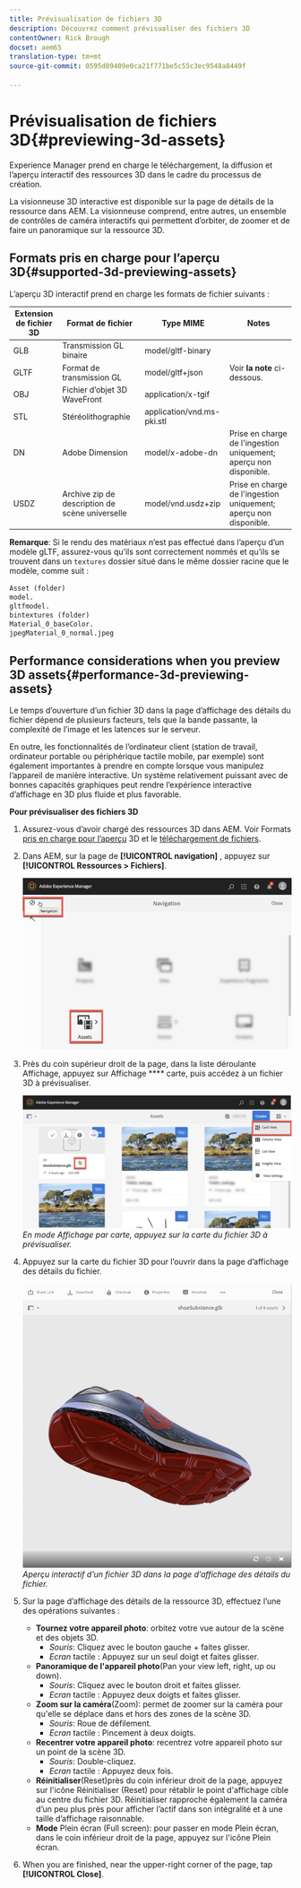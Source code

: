 ```yaml
---
title: Prévisualisation de fichiers 3D
description: Découvrez comment prévisualiser des fichiers 3D
contentOwner: Rick Brough
docset: aem65
translation-type: tm+mt
source-git-commit: 0595d89409e0ca21f771be5c55c3ec9548a8449f

---
```



# Prévisualisation de fichiers 3D{#previewing-3d-assets}

Experience Manager prend en charge le téléchargement, la diffusion et l’aperçu interactif des ressources 3D dans le cadre du processus de création.

La visionneuse 3D interactive est disponible sur la page de détails de la ressource dans AEM. La visionneuse comprend, entre autres, un ensemble de contrôles de caméra interactifs qui permettent d’orbiter, de zoomer et de faire un panoramique sur la ressource 3D.

## Formats pris en charge pour l’aperçu 3D{#supported-3d-previewing-assets}

L’aperçu 3D interactif prend en charge les formats de fichier suivants :

| Extension de fichier 3D | Format de fichier | Type MIME | Notes |
|---|---|---|---|
| GLB | Transmission GL binaire | model/gltf-binary |  |
| GLTF | Format de transmission GL | model/gltf+json | Voir **la note** ci-dessous. |
| OBJ | Fichier d’objet 3D WaveFront | application/x-tgif |  |
| STL | Stéréolithographie | application/vnd.ms-pki.stl |  |
| DN | Adobe Dimension | model/x-adobe-dn | Prise en charge de l&#39;ingestion uniquement; aperçu non disponible. |
| USDZ | Archive zip de description de scène universelle | model/vnd.usdz+zip | Prise en charge de l&#39;ingestion uniquement; aperçu non disponible. |

**Remarque**: Si le rendu des matériaux n’est pas effectué dans l’aperçu d’un modèle gLTF, assurez-vous qu’ils sont correctement nommés et qu’ils se trouvent dans un `textures` dossier situé dans le même dossier racine que le modèle, comme suit :

    Asset (folder)
    model.
    gltfmodel.
    bintextures (folder)
    Material_0_baseColor.
    jpegMaterial_0_normal.jpeg

## Performance considerations when you preview 3D assets{#performance-3d-previewing-assets}

Le temps d’ouverture d’un fichier 3D dans la page d’affichage des détails du fichier dépend de plusieurs facteurs, tels que la bande passante, la complexité de l’image et les latences sur le serveur.

En outre, les fonctionnalités de l’ordinateur client (station de travail, ordinateur portable ou périphérique tactile mobile, par exemple) sont également importantes à prendre en compte lorsque vous manipulez l’appareil de manière interactive. Un système relativement puissant avec de bonnes capacités graphiques peut rendre l’expérience interactive d’affichage en 3D plus fluide et plus favorable.

**Pour prévisualiser des fichiers 3D**

1. Assurez-vous d’avoir chargé des ressources 3D dans AEM.
Voir Formats [pris en charge pour l’aperçu](#supported-3d-previewing-assets) 3D et le [téléchargement de fichiers](/help/assets/managing-assets-touch-ui.md#uploading-assets).
1. Dans AEM, sur la page de **[!UICONTROL navigation]** , appuyez sur **[!UICONTROL Ressources > Fichiers]**.

   ![Page de navigation](/help/assets/assets-dm/navigation-assets.png)

1. Près du coin supérieur droit de la page, dans la liste déroulante Affichage, appuyez sur Affichage **** carte, puis accédez à un fichier 3D à prévisualiser.

   ![Sélection de carte 3D](/help/assets/assets-dm/3d-card-select.png)
   _En mode Affichage par carte, appuyez sur la carte du fichier 3D à prévisualiser._

1. Appuyez sur la carte du fichier 3D pour l’ouvrir dans la page d’affichage des détails du fichier.

   ![Aperçu 3D interactif](/help/assets/assets-dm/3d-preview.png)
   _Aperçu interactif d’un fichier 3D dans la page d’affichage des détails du fichier._
1. Sur la page d’affichage des détails de la ressource 3D, effectuez l’une des opérations suivantes :
   * **Tournez votre appareil photo**: orbitez votre vue autour de la scène et des objets 3D.
      * _Souris_: Cliquez avec le bouton gauche + faites glisser.
      * _Ecran_ tactile : Appuyez sur un seul doigt et faites glisser.
   * **Panoramique de l&#39;appareil photo**(Pan your view left, right, up ou down).
      * _Souris_: Cliquez avec le bouton droit et faites glisser.
      * _Ecran_ tactile : Appuyez deux doigts et faites glisser.
   * **Zoom sur la caméra**(Zoom): permet de zoomer sur la caméra pour qu&#39;elle se déplace dans et hors des zones de la scène 3D.
      * _Souris_: Roue de défilement.
      * _Ecran_ tactile : Pincement à deux doigts.
   * **Recentrer votre appareil photo**: recentrez votre appareil photo sur un point de la scène 3D.
      * _Souris_: Double-cliquez.
      * _Ecran_ tactile : Appuyez deux fois.
   * **Réinitialiser**(Reset)près du coin inférieur droit de la page, appuyez sur l&#39;icône Réinitialiser (Reset) pour rétablir le point d&#39;affichage cible au centre du fichier 3D. Réinitialiser rapproche également la caméra d’un peu plus près pour afficher l’actif dans son intégralité et à une taille d’affichage raisonnable.
   * **Mode** Plein écran (Full screen): pour passer en mode Plein écran, dans le coin inférieur droit de la page, appuyez sur l&#39;icône Plein écran.

1. When you are finished, near the upper-right corner of the page, tap **[!UICONTROL Close]**.
